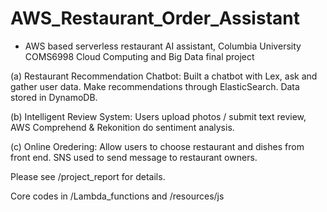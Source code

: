 # AWS_Restaurant_Order_Assistant

- AWS based serverless restaurant AI assistant, Columbia University COMS6998 Cloud Computing and Big Data final project

(a) Restaurant Recommendation Chatbot: Built a chatbot with Lex, ask and gather user data. Make recommendations through ElasticSearch. Data stored in DynamoDB. 

(b) Intelligent Review System: Users upload photos \/ submit text review, AWS Comprehend \& Rekonition do sentiment analysis.

(c) Online Oredering: Allow users to choose restaurant and dishes from front end. SNS used to send message to restaurant owners.

Please see /project_report for details.

Core codes in /Lambda_functions and /resources/js
